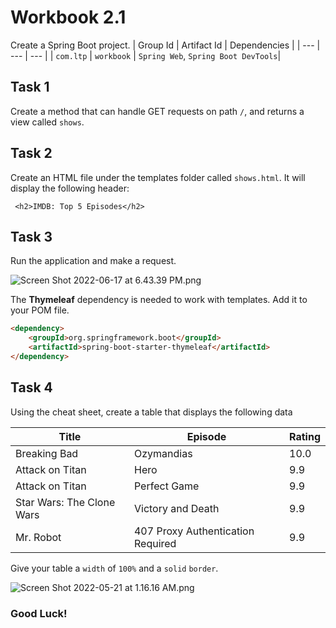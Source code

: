 # Workbook 2.1

Create a Spring Boot project.
| Group Id | Artifact Id | Dependencies |
| --- | --- | --- |
| `com.ltp` | `workbook` | `Spring Web`,  `Spring Boot DevTools`|

## Task 1

Create a method that can handle GET requests on path `/`, and returns a view called `shows`.

## Task 2

Create an HTML file under the templates folder called `shows.html`. It will display the following header:

```
 <h2>IMDB: Top 5 Episodes</h2>
```
## Task 3
Run the application and make a request.

![Screen Shot 2022-06-17 at 6.43.39 PM.png](https://firebasestorage.googleapis.com/v0/b/learnthepart-75aed.appspot.com/o/images%2F948d5d40-410d-4917-b25b-c8db2b668875?alt=media&token=0f8c867b-dc65-47c7-85bf-85373f1ec41c)

The **Thymeleaf** dependency is needed to work with templates. Add it to your POM file. 
```html
<dependency>
    <groupId>org.springframework.boot</groupId>
    <artifactId>spring-boot-starter-thymeleaf</artifactId>
</dependency>
```

## Task 4

Using the cheat sheet, create a table that displays the following data


| Title | Episode | Rating |
| --- | --- | --- |
| Breaking Bad | Ozymandias | 10.0 |
| Attack on Titan | Hero | 9.9 |
| Attack on Titan | Perfect Game | 9.9 |
| Star Wars: The Clone Wars | Victory and Death | 9.9 |
| Mr. Robot | 407 Proxy Authentication Required | 9.9 |

Give your table a `width` of `100%` and a `solid` `border`.


![Screen Shot 2022-05-21 at 1.16.16 AM.png](https://firebasestorage.googleapis.com/v0/b/learnthepart-75aed.appspot.com/o/images%2Fb0ddcde7-fca4-42ba-a682-741c947ea925?alt=media&token=5414cea9-f663-41c7-b231-513f5064a412)

### Good Luck!